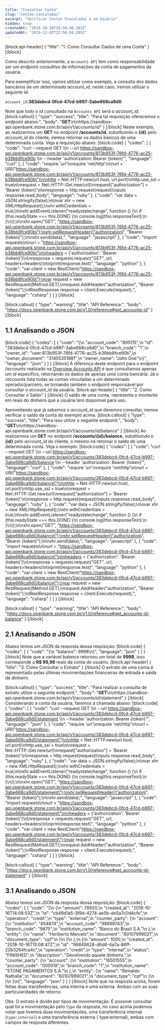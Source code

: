 ```yaml
---
title: "Consultar Conta"
slug: "contas-vinculadas"
excerpt: "Verificar Contas Vinculadas a um Usuário"
hidden: true
createdAt: "2018-10-30T18:50:48.203Z"
updatedAt: "2019-12-02T22:56:58.205Z"
---
```

[block:api-header]
{
  "title": "1. Como Consultar Dados de uma Conta"
}
[/block]

Como descrito anteriormente, a `Accounts API` tem como responsabilidade ser um endpoint consultivo de informações da conta de pagamentos da usuária.

Para exemplificar isso, vamos utilizar como exemplo, a consulta dos dados bancários de um determinado *account_id*, neste caso, iremos utilizar o seguinte *id*:

`account_id`:**383debcd-0fcd-47cd-b997-3abe668ca9d0**

Note que todo o *id* consultado na `Accounts API` será o *account_id*.
[block:callout]
{
  "type": "success",
  "title": "Para tal requisição oferecemos o endpoint abaixo:",
  "body": "**GET**\n\nhttps://sandbox-api.openbank.stone.com.br/api/v1/accounts/id"
}
[/block]
Neste exemplo, ao realizarmos um **GET** no endpoint **/accounts/id**, substituindo o **{id}** pelo *account_id* do cliente, iremos retornar os dados básicos de uma determinada conta. Veja a requisição abaixo:
[block:code]
{
  "codes": [
    {
      "code": "curl --request GET \\\n  --url https://sandbox-api.openbank.stone.com.br/api/v1/accounts/813b953f-76fd-4776-ac25-b38bb8fce90b \\\n  --header 'authorization: Bearer {token}'",
      "language": "curl"
    },
    {
      "code": "require 'uri'\nrequire 'net/http'\n\nurl = URI(\"https://sandbox-api.openbank.stone.com.br/api/v1/accounts/813b953f-76fd-4776-ac25-b38bb8fce90b\")\n\nhttp = Net::HTTP.new(url.host, url.port)\nhttp.use_ssl = true\n\nrequest = Net::HTTP::Get.new(url)\nrequest[\"authorization\"] = 'Bearer {token}'\n\nresponse = http.request(request)\nputs response.read_body",
      "language": "ruby"
    },
    {
      "code": "var data = JSON.stringify(false);\n\nvar xhr = new XMLHttpRequest();\nxhr.withCredentials = true;\n\nxhr.addEventListener(\"readystatechange\", function () {\n  if (this.readyState === this.DONE) {\n    console.log(this.responseText);\n  }\n});\n\nxhr.open(\"GET\", \"https://sandbox-api.openbank.stone.com.br/api/v1/accounts/813b953f-76fd-4776-ac25-b38bb8fce90b\");\nxhr.setRequestHeader(\"authorization\", \"Bearer {token}\");\n\nxhr.send(data);",
      "language": "javascript"
    },
    {
      "code": "import requests\n\nurl = \"https://sandbox-api.openbank.stone.com.br/api/v1/accounts/813b953f-76fd-4776-ac25-b38bb8fce90b\"\n\nheaders = {'authorization': 'Bearer {token}'}\n\nresponse = requests.request(\"GET\", url, headers=headers)\n\nprint(response.text)",
      "language": "python"
    },
    {
      "code": "var client = new RestClient(\"https://sandbox-api.openbank.stone.com.br/api/v1/accounts/813b953f-76fd-4776-ac25-b38bb8fce90b\");\nvar request = new RestRequest(Method.GET);\nrequest.AddHeader(\"authorization\", \"Bearer {token}\");\nIRestResponse response = client.Execute(request);",
      "language": "csharp"
    }
  ]
}
[/block]

[block:callout]
{
  "type": "warning",
  "title": "API Reference:",
  "body": "https://docs.openbank.stone.com.br/v1.0/reference#get_accounts-id"
}
[/block]
 
## 1.1 Analisando o JSON

[block:code]
{
  "codes": [
    {
      "code": "{\n  \"account_code\": \"895115\",\n  \"id\": \"383debcd-0fcd-47cd-b997-3abe668ca9d0\",\n  \"branch_code\": \"1\",\n  \"owner_id\": \"user:813b953f-76fd-4776-ac25-b38bb8fce90b\",\n  \"owner_document\": \"31455351881\",\n  \"owner_name\": \"John Doe\"\n}",
      "language": "json"
    }
  ]
}
[/block]
A diferença deste endpoint para o endpoint */accounts* realizado na [Overview Accounts API](doc:overview) é que consultamos apenas um *id* específico, retornando os dados de apenas uma conta bancária. Já o */accounts* lista todas as contas vinculadas a um determinado operador/parceiro, se tornando também o endpoint responsável por consultar o *account_id* da usuária.
[block:api-header]
{
  "title": "2. Como Consultar o Saldo"
}
[/block]
O saldo de uma conta, representa o montante em reais do dinheiro que a usuária tem disponível para uso.

Aproveitando que já sabemos o *account_id* que devemos consultar, iremos verificar o saldo da  conta do exemplo acima.
[block:callout]
{
  "type": "success",
  "title": "Para isso utilize o seguinte endpoint:",
  "body": "**GET**\n\nhttps://sandbox-api.openbank.stone.com.br/api/v1/accounts/id/balance"
}
[/block]
Ao realizarmos um **GET** no endpoint **/accounts/{id}/balance**, substituindo o **{id}** pelo *account_id* do cliente, o mesmo irá retornar o saldo de uma determinada conta. Veja o exemplo:
[block:code]
{
  "codes": [
    {
      "code": "curl --request GET \\\n  --url https://sandbox-api.openbank.stone.com.br/api/v1/accounts/383debcd-0fcd-47cd-b997-3abe668ca9d0/balance \\\n  --header 'authorization: Bearer {token}'",
      "language": "curl"
    },
    {
      "code": "require 'uri'\nrequire 'net/http'\n\nurl = URI(\"https://sandbox-api.openbank.stone.com.br/api/v1/accounts/383debcd-0fcd-47cd-b997-3abe668ca9d0/balance\")\n\nhttp = Net::HTTP.new(url.host, url.port)\nhttp.use_ssl = true\n\nrequest = Net::HTTP::Get.new(url)\nrequest[\"authorization\"] = 'Bearer {token}'\n\nresponse = http.request(request)\nputs response.read_body",
      "language": "ruby"
    },
    {
      "code": "var data = JSON.stringify(false);\n\nvar xhr = new XMLHttpRequest();\nxhr.withCredentials = true;\n\nxhr.addEventListener(\"readystatechange\", function () {\n  if (this.readyState === this.DONE) {\n    console.log(this.responseText);\n  }\n});\n\nxhr.open(\"GET\", \"https://sandbox-api.openbank.stone.com.br/api/v1/accounts/383debcd-0fcd-47cd-b997-3abe668ca9d0/balance\");\nxhr.setRequestHeader(\"authorization\", \"Bearer {token}\");\n\nxhr.send(data);",
      "language": "javascript"
    },
    {
      "code": "import requests\n\nurl = \"https://sandbox-api.openbank.stone.com.br/api/v1/accounts/383debcd-0fcd-47cd-b997-3abe668ca9d0/balance\"\n\nheaders = {'authorization': 'Bearer {token}'}\n\nresponse = requests.request(\"GET\", url, headers=headers)\n\nprint(response.text)",
      "language": "python"
    },
    {
      "code": "var client = new RestClient(\"https://sandbox-api.openbank.stone.com.br/api/v1/accounts/383debcd-0fcd-47cd-b997-3abe668ca9d0/balance\");\nvar request = new RestRequest(Method.GET);\nrequest.AddHeader(\"authorization\", \"Bearer {token}\");\nIRestResponse response = client.Execute(request);",
      "language": "csharp"
    }
  ]
}
[/block]

[block:callout]
{
  "type": "warning",
  "title": "API Reference:",
  "body": "https://docs.openbank.stone.com.br/v1.0/reference#get_accounts-id-balance"
}
[/block]
## 2.1 Analisando o JSON

Abaixo temos um JSON da resposta dessa requisição:
[block:code]
{
  "codes": [
    {
      "code": "{\n  \"balance\": 9998\n}",
      "language": "json"
    }
  ]
}
[/block]
Note que a variável  _balance_ retornou um total de **9998**, isso corresponde a **R$ 99,98** reais da conta do usuário.
[block:api-header]
{
  "title": "3. Como Consultar o Extrato"
}
[/block]
O extrato de uma conta é representado pelas últimas movimentações financeiras de entrada e saída de dinheiro.


[block:callout]
{
  "type": "success",
  "title": "Para realizar a consulta de extrato utilize o seguinte endpoint:",
  "body": "**GET**\n\nhttps://sandbox-api.openbank.stone.com.br/api/v1/accounts/id/statement"
}
[/block]
Considerando a conta da usuária, faremos a chamada abaixo:
[block:code]
{
  "codes": [
    {
      "code": "curl --request GET \\\n  --url https://sandbox-api.openbank.stone.com.br/api/v1/accounts/383debcd-0fcd-47cd-b997-3abe668ca9d0/statement \\\n  --header 'authorization: Bearer {token}'",
      "language": "json"
    },
    {
      "code": "require 'uri'\nrequire 'net/http'\n\nurl = URI(\"https://sandbox-api.openbank.stone.com.br/api/v1/accounts/383debcd-0fcd-47cd-b997-3abe668ca9d0/statement\")\n\nhttp = Net::HTTP.new(url.host, url.port)\nhttp.use_ssl = true\n\nrequest = Net::HTTP::Get.new(url)\nrequest[\"authorization\"] = 'Bearer {token}'\n\nresponse = http.request(request)\nputs response.read_body",
      "language": "ruby"
    },
    {
      "code": "var data = JSON.stringify(false);\n\nvar xhr = new XMLHttpRequest();\nxhr.withCredentials = true;\n\nxhr.addEventListener(\"readystatechange\", function () {\n  if (this.readyState === this.DONE) {\n    console.log(this.responseText);\n  }\n});\n\nxhr.open(\"GET\", \"https://sandbox-api.openbank.stone.com.br/api/v1/accounts/383debcd-0fcd-47cd-b997-3abe668ca9d0/statement\");\nxhr.setRequestHeader(\"authorization\", \"Bearer {token}\");\n\nxhr.send(data);",
      "language": "javascript"
    },
    {
      "code": "import requests\n\nurl = \"https://sandbox-api.openbank.stone.com.br/api/v1/accounts/383debcd-0fcd-47cd-b997-3abe668ca9d0/statement\"\n\nheaders = {'authorization': 'Bearer {token}'}\n\nresponse = requests.request(\"GET\", url, headers=headers)\n\nprint(response.text)",
      "language": "python"
    },
    {
      "code": "var client = new RestClient(\"https://sandbox-api.openbank.stone.com.br/api/v1/accounts/383debcd-0fcd-47cd-b997-3abe668ca9d0/statement\");\nvar request = new RestRequest(Method.GET);\nrequest.AddHeader(\"authorization\", \"Bearer {token}\");\nIRestResponse response = client.Execute(request);",
      "language": "csharp"
    }
  ]
}
[/block]

[block:callout]
{
  "type": "warning",
  "title": "API Reference:",
  "body": "https://docs.openbank.stone.com.br/v1.0/reference#get_accounts-id-statement"
}
[/block]

## 3.1 Analisando o JSON

Abaixo temos um JSON da resposta dessa requisição:
[block:code]
{
  "codes": [
    {
      "code": "[\n  {\n    \"amount\": 78920,\n    \"created_at\": \"2018-10-16T14:08:53Z\",\n    \"id\": \"cb49d1a5-3f9d-4274-ae5b-de5a7c0d4cfe\",\n    \"operation\": \"credit\",\n    \"type\": \"external\",\n    \"counter_party\": {\n      \"account\": {\n        \"institution\": \"654874\",\n        \"account_code\": \"98898743\",\n        \"branch_code\": \"9875\",\n        \"institution_name\": \"Banco do Brasil S.A.\"\n      },\n      \"entity\": {\n        \"name\": \"Heriberto Marcelo\",\n        \"document\": \"60107999021\",\n        \"document_type\": \"cpf\"\n      }\n    }\n  },\n  {\n    \"amount\": 1000,\n    \"created_at\": \"2018-10-16T15:08:47Z\",\n    \"id\": \"96849628-d6d6-4a7a-86ff-22b3264fca4c\",\n    \"operation\": \"credit\",\n    \"type\": \"internal\",\n    \"status\": \"FINISHED\",\n    \"description\": \"Devolvendo aquele dinheiro.\",\n    \"counter_party\": {\n      \"account\": {\n        \"institution\": \"16501555\",\n        \"account_code\": \"000018\",\n        \"branch_code\": \"1\",\n        \"institution_name\": \"STONE PAGAMENTOS S.A.\"\n      },\n      \"entity\": {\n        \"name\": \"Reinaldo Nathália\",\n        \"document\": \"60107999021\",\n        \"document_type\": \"cpf\"\n      }\n    }\n  }\n]",
      "language": "json"
    }
  ]
}
[/block]
Note que na resposta acima, foram feitas duas transferências, uma interna e uma externa. Ambas com as suas particularidades de retorno.

Obs: O extrato é divido por tipos de movimentação. É possível consultar qual foi a movimentação pelo `type` da resposta, no caso acima podemos notar que tivemos duas movimentações, uma transferência internal (`type:internal`) e uma transferência externa (`type:external), ambas com campos de resposta diferentes.